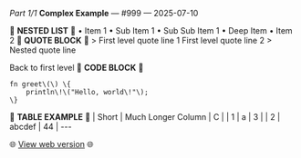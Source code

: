 *Part 1/1*
**Complex Example** — \#999 — 2025\-07\-10

📰 **NESTED LIST** 📰
• Item 1
  • Sub Item 1
    • Sub Sub Item 1
      • Deep Item
• Item 2
📰 **QUOTE BLOCK** 📰
\> First level quote line 1 First level quote line 2
\> Nested quote line

Back to first level
📰 **CODE BLOCK** 📰
```
fn greet\(\) \{
    println\!\("Hello, world\!"\);
\}
```
📰 **TABLE EXAMPLE** 📰
| Short | Much Longer Column | C  |
| 1     | a                  | 3  |
| 2     | abcdef             | 44 |
\-\-\-

🌐 [View web version](https://this-week-in-rust.org/blog/2025/07/10/this-week-in-rust-999/) 🌐

